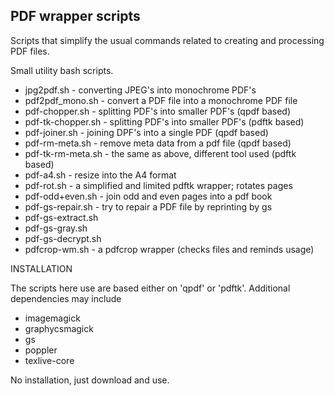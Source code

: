PDF wrapper scripts
---------------------

Scripts that simplify the usual commands related to creating and processing PDF files.

Small utility bash scripts.
- jpg2pdf.sh          - converting JPEG's into monochrome PDF's
- pdf2pdf_mono.sh     - convert a PDF file into a monochrome PDF file
- pdf-chopper.sh      - splitting PDF's into smaller PDF's (qpdf based)
- pdf-tk-chopper.sh   - splitting PDF's into smaller PDF's (pdftk based)
- pdf-joiner.sh       - joining DPF's into a single PDF (qpdf based)
- pdf-rm-meta.sh      - remove meta data from a pdf file (qpdf based)
- pdf-tk-rm-meta.sh   - the same as above, different tool used (pdftk based)
- pdf-a4.sh           - resize into the A4 format
- pdf-rot.sh          - a simplified and limited pdftk wrapper; rotates pages
- pdf-odd+even.sh     - join odd and even pages into a pdf book
- pdf-gs-repair.sh    - try to repair a PDF file by reprinting by gs
- pdf-gs-extract.sh
- pdf-gs-gray.sh
- pdf-gs-decrypt.sh
- pdfcrop-wm.sh       - a pdfcrop wrapper (checks files and reminds usage)

INSTALLATION

The scripts here use are based either on 'qpdf' or 'pdftk'.
Additional dependencies may include
- imagemagick
- graphycsmagick
- gs
- poppler
- texlive-core

No installation, just download and use.
